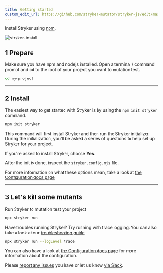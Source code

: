 ```yaml
---
title: Getting started
custom_edit_url: https://github.com/stryker-mutator/stryker-js/edit/master/docs/getting-started.md
---
```


Install Stryker using [npm](https://nodejs.org).

![stryker-install](./images/stryker-install.gif)

## 1 Prepare

Make sure you have npm and nodejs installed. Open a terminal / command prompt and cd to the root of your project you want to mutation test.

```bash
cd my-project
```

---

## 2 Install

The easiest way to get started with Stryker is by using the `npm init stryker` command.

```bash
npm init stryker
```

This command will first install Stryker and then run the Stryker initializer. During the initialization, you'll be asked a series of questions to help set up Stryker for your project.

If you're asked to install Stryker, choose **Yes**.

After the init is done, inspect the `stryker.config.mjs` file.

For more information on what these options mean, take a look at [the Configuration docs page](./configuration.md)

---

## 3 Let's kill some mutants

Run Stryker to mutation test your project

```bash
npx stryker run
```

Have troubles running Stryker? Try running with trace logging. You can also take a look at our [troubleshooting guide](./troubleshooting.md).

```bash
npx stryker run --logLevel trace
```

You can also have a look at [the Configuration docs page](./configuration.md) for more information about the configuration.

Please [report any issues](http://github.com/stryker-mutator/stryker/issues) you have or let us know [via Slack](https://join.slack.com/t/stryker-mutator/shared_invite/enQtOTUyMTYyNTg1NDQ0LTU4ODNmZDlmN2I3MmEyMTVhYjZlYmJkOThlNTY3NTM1M2QxYmM5YTM3ODQxYmJjY2YyYzllM2RkMmM1NjNjZjM).

